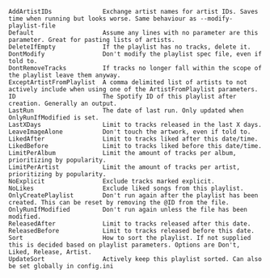     AddArtistIDs              Exchange artist names for artist IDs. Saves time when running but looks worse. Same behaviour as --modify-playlist-file
    Default                   Assume any lines with no parameter are this parameter. Great for pasting lists of artists.
    DeleteIfEmpty             If the playlist has no tracks, delete it.
    DontModify                Don't modify the playlist spec file, even if told to.
    DontRemoveTracks          If tracks no longer fall within the scope of the playlist leave them anyway.
    ExceptArtistFromPlaylist  A comma delimited list of artists to not actively include when using one of the ArtistFromPlaylist parameters.
    ID                        The Spotify ID of this playlist after creation. Generally an output.
    LastRun                   The date of last run. Only updated when OnlyRunIfModified is set.
    LastXDays                 Limit to tracks released in the last X days.
    LeaveImageAlone           Don't touch the artwork, even if told to.
    LikedAfter                Limit to tracks liked after this date/time.
    LikedBefore               Limit to tracks liked before this date/time.
    LimitPerAlbum             Limit the amount of tracks per album, prioritizing by popularity.
    LimitPerArtist            Limit the amount of tracks per artist, prioritizing by popularity.
    NoExplicit                Exclude tracks marked explicit.
    NoLikes                   Exclude liked songs from this playlist.
    OnlyCreatePlaylist        Don't run again after the playlist has been created. This can be reset by removing the @ID from the file.
    OnlyRunIfModified         Don't run again unless the file has been modified.
    ReleasedAfter             Limit to tracks released after this date.
    ReleasedBefore            Limit to tracks released before this date.
    Sort                      How to sort the playlist. If not supplied this is decided based on playlist parameters. Options are Don't, Liked, Release, Artist.
    UpdateSort                Actively keep this playlist sorted. Can also be set globally in config.ini